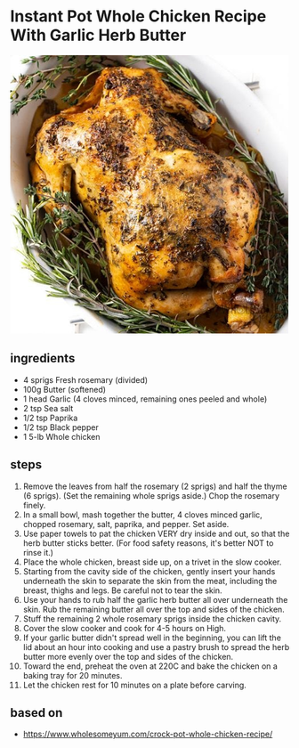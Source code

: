 # Instant Pot Whole Chicken Recipe With Garlic Herb Butter

![Instant Pot Whole Chicken Recipe With Garlic Herb Butter](images/instant-pot-whole-chicken-recipe-with-garlic-herb-butter.jpg)

## ingredients

- 4 sprigs Fresh rosemary (divided)
- 100g Butter (softened)
- 1 head Garlic (4 cloves minced, remaining ones peeled and whole)
- 2 tsp Sea salt
- 1/2 tsp Paprika
- 1/2 tsp Black pepper
- 1 5-lb Whole chicken

## steps

1. Remove the leaves from half the rosemary (2 sprigs) and half the thyme (6 sprigs). (Set the remaining whole sprigs aside.) Chop the rosemary finely.
2. In a small bowl, mash together the butter, 4 cloves minced garlic, chopped rosemary, salt, paprika, and pepper. Set aside.
3. Use paper towels to pat the chicken VERY dry inside and out, so that the herb butter sticks better. (For food safety reasons, it's better NOT to rinse it.)
4. Place the whole chicken, breast side up, on a trivet in the slow cooker.
5. Starting from the cavity side of the chicken, gently insert your hands underneath the skin to separate the skin from the meat, including the breast, thighs and legs. Be careful not to tear the skin.
6. Use your hands to rub half the garlic herb butter all over underneath the skin. Rub the remaining butter all over the top and sides of the chicken.
7. Stuff the remaining 2 whole rosemary sprigs inside the chicken cavity.
8. Cover the slow cooker and cook for 4-5 hours on High.
9. If your garlic butter didn't spread well in the beginning, you can lift the lid about an hour into cooking and use a pastry brush to spread the herb butter more evenly over the top and sides of the chicken.
10. Toward the end, preheat the oven at 220C and bake the chicken on a baking tray for 20 minutes.
11. Let the chicken rest for 10 minutes on a plate before carving.

## based on

- https://www.wholesomeyum.com/crock-pot-whole-chicken-recipe/
